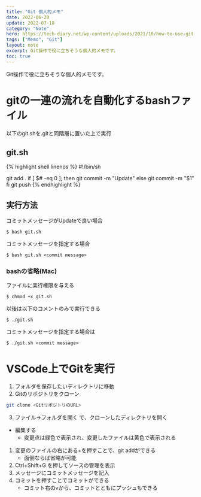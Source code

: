 ```yaml
---
title: "Git 個人的メモ"
date: 2022-06-20
update: 2022-07-18
category: "Note"
hero: https://tech-diary.net/wp-content/uploads/2021/10/how-to-use-git-and-github.png
tags: ["Memo", "Git"]
layout: note
excerpt: Git操作で役に立ちそうな個人的メモです。
toc: true
---
```


Git操作で役に立ちそうな個人的メモです。

<!--more-->

# gitの一連の流れを自動化するbashファイル

以下のgit.shを.gitと同階層に置いた上で実行

## git.sh
{% highlight shell linenos %}
#!/bin/sh

git add .
if [ $# -eq 0 ]; then
    git commit -m "Update"
else
    git commit -m "$1"
fi
git push
{% endhighlight %}

## 実行方法
コミットメッセージがUpdateで良い場合
```console
$ bash git.sh
```
コミットメッセージを指定する場合
```console
$ bash git.sh <commit message>
```

###  bashの省略(Mac)
ファイルに実行権限を与える
```console
$ chmod +x git.sh
```

以後は以下のコメントのみで実行できる
```console
$ ./git.sh
```

コミットメッセージを指定する場合は
```console
$ ./git.sh <commit message>
```

# VSCode上でGitを実行
1. フォルダを保存したいディレクトリに移動  
2. Gitのリポジトリをクローン
```bash
git clone <GitリポジトリのURL>
```
3. ファイル->フォルダを開く で、クローンしたディレクトリを開く  

* 編集する
    * 変更点は緑色で表示され、変更したファイルは黄色で表示される

1. 変更のファイルの右にある+を押すことで、git addができる
    - 面倒ならば省略が可能
2. Ctrl+Shift+G を押してソースの管理を表示
3. メッセージにコミットメッセージを記入
4. コミットを押すことでコミットができる
    - コミット右のvから、コミットとともにプッシュもできる
